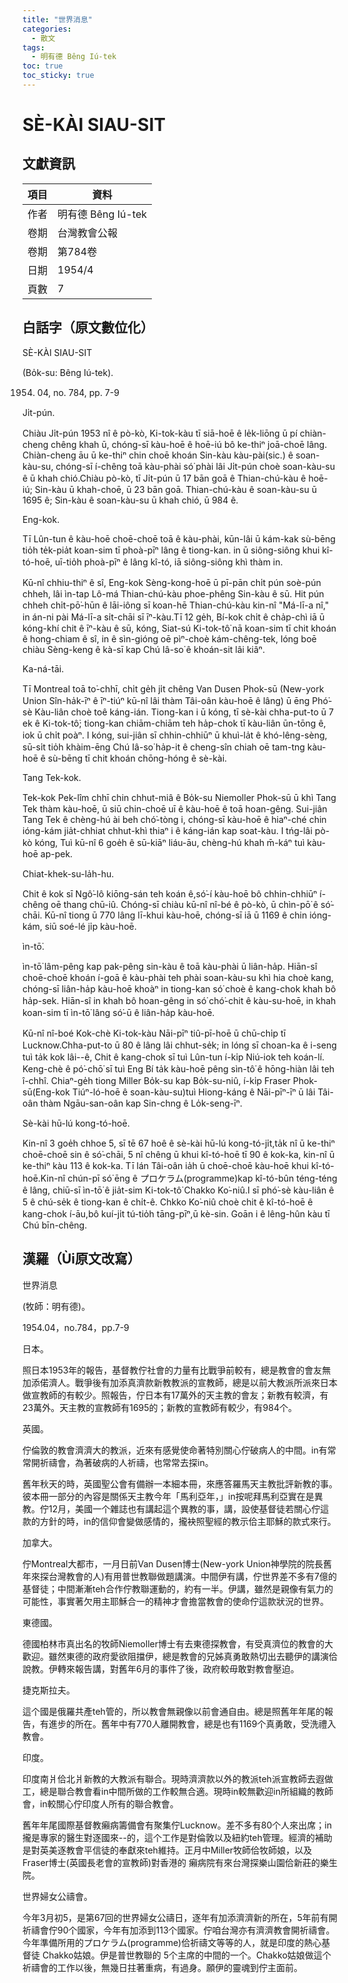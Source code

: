 ```yaml
---
title: "世界消息"
categories:
  - 散文
tags:
  - 明有德 Bêng Iú-tek
toc: true
toc_sticky: true
---
```


# SÈ-KÀI SIAU-SIT

## 文獻資訊

| 項目 | 資料 |
|---|---|
| 作者 | 明有德 Bêng Iú-tek |
| 卷期 | 台灣教會公報 |
| 卷期 | 第784卷 |
| 日期 | 1954/4 |
| 頁數 | 7 |

## 白話字（原文數位化）

SÈ-KÀI SIAU-SIT

(Bo̍k-su: Bêng Iú-tek).

1954. 04, no. 784, pp. 7-9

Ji̍t-pún.

Chiàu Ji̍t-pún 1953 nî ê pò-kò, Ki-tok-kàu tī siā-hoē ê le̍k-liōng ū pí chiàn-cheng chêng khah ū, chóng-sī kàu-hoē ê hoē-iú bô ke-thiⁿ joā-choē lâng. Chiàn-cheng āu ū ke-thiⁿ chin choē khoán Sin-kàu kàu-pài(sic.) ê soan-kàu-su, chóng-sī í-chêng toā kàu-phài só͘ phài lâi Ji̍t-pún choè soan-kàu-su ê ū khah chió.Chiàu pò-kò, tī Ji̍t-pún ū 17 bān goā ê Thian-chú-kàu ê hoē-iú; Sin-kàu ū khah-choē, ū 23 bān goā. Thian-chú-kàu ê soan-kàu-su ū 1695 ê; Sin-kàu ê soan-kàu-su ū khah chió, ū 984 ê.

Eng-kok.

Tī Lûn-tun ê kàu-hoē choē-choē toā ê kàu-phài, kūn-lâi ū kám-kak sù-bēng tio̍h te̍k-pia̍t koan-sim tī phoà-pīⁿ lâng ê tiong-kan. in ū siông-siông khui kî-tó-hoē, uī-tio̍h phoà-pīⁿ ê lâng kî-tó, iā siông-siông khì thàm in.

Kū-nî chhiu-thiⁿ ê sî, Eng-kok Sèng-kong-hoē ū pī-pān chi̍t pún soè-pún chheh, lâi ìn-tap Lô-má Thian-chú-kàu phoe-phêng Sin-kàu ê sū. Hit pún chheh chi̍t-pō͘-hūn ê lāi-iông sī koan-hē Thian-chú-kàu kin-nî "Má-lī-a nî," in án-ni pài Má-lī-a si̍t-chāi sī īⁿ-kàu.Tī 12 ge̍h, Bí-kok chi̍t ê cha̍p-chì iā ū kóng-khí chit ê īⁿ-kàu ê sū, kóng, Siat-sú Ki-tok-tô͘ nā koan-sim tī chit khoán ê hong-chiam ê sî, in ê sìn-gióng oē pìⁿ-choè kám-chêng-tek, lóng boē chiàu Sèng-keng ê kà-sī kap Chú Iâ-so͘ ê khoán-sit lâi kiâⁿ.

Ka-ná-tāi.

Tī Montreal toā to͘-chhī, chi̍t ge̍h ji̍t chêng Van Dusen Phok-sū (New-york Union Sîn-ha̍k-īⁿ ê īⁿ-tiúⁿ kū-nî lâi thàm Tâi-oân kàu-hoē ê lâng) ū ēng Phó͘-sè Kàu-liân choè toê káng-ián. Tiong-kan i ū kóng, tī sè-kài chha-put-to ū 7 ek ê Ki-tok-tô͘; tiong-kan chiām-chiām teh ha̍p-chok tī kàu-liân ūn-tōng ê, iok ū chi̍t poàⁿ. I kóng, sui-jiân sī chhin-chhiūⁿ ū khuì-la̍t ê khó-lêng-sèng, sū-si̍t tio̍h khàim-ēng Chú Iâ-so͘ ha̍p-it ê cheng-sîn chiah oē tam-tng kàu-hoē ê sù-bēng tī chit khoán chōng-hóng ê sè-kài.

Tang Tek-kok.

Tek-kok Pek-lîm chhī chin chhut-miâ ê Bo̍k-su Niemoller Phok-sū ū khì Tang Tek thàm kàu-hoē, ū siū chin-choē uī ê kàu-hoē ê toā hoan-gêng. Sui-jiân Tang Tek ê chèng-hú ài beh chó͘-tòng i, chóng-sī kàu-hoē ê hiaⁿ-ché chin ióng-kám jia̍t-chhiat chhut-khì thiaⁿ i ê káng-ián kap soat-kàu. I tńg-lâi pò-kò kóng, Tuì kū-nî 6 goe̍h ê sū-kiāⁿ liáu-āu, chèng-hú khah m̄-káⁿ tuì kàu-hoē ap-pek.

Chiat-khek-su-la̍h-hu.

Chit ê kok sī Ngô͘-lô kiōng-sán teh koán ê,só͘-í kàu-hoē bô chhin-chhiūⁿ í-chêng oē thang chū-iû. Chóng-sī chiàu kū-nî nî-bé ê pò-kò, ū chìn-pō͘ ê só͘-chāi. Kū-nî tiong ū 770 lâng lī-khui kàu-hoē, chóng-sī iā ū 1169 ê chin ióng-kám, siū soé-lé ji̍p kàu-hoē.

ìn-tō͘.

ìn-tō͘ lâm-pêng kap pak-pêng sin-kàu ê toā kàu-phài ū liân-ha̍p. Hiān-sî choē-choē khoán í-goā ê kàu-phài teh phài soan-kàu-su khì hia choè kang, chóng-sī liân-ha̍p kàu-hoē khoàⁿ in tiong-kan só͘ choè ê kang-chok khah bô ha̍p-sek. Hiān-sî in khah bô hoan-gêng in só͘ chó͘-chit ê kàu-su-hoē, in khah koan-sim tī ìn-tō͘ lâng só͘-ū ê liân-ha̍p kàu-hoē.

Kū-nî nî-boé Kok-chè Ki-tok-kàu Nāi-pīⁿ tiû-pī-hoē ū chū-chi̍p tī Lucknow.Chha-put-to ū 80 ê lâng lâi chhut-se̍k; in lóng sī choan-ka ê i-seng tuì ta̍k kok lâi--ê, Chit ê kang-chok sī tuì Lûn-tun í-ki̍p Niú-iok teh koán-lí. Keng-chè ê pó͘-chō͘ sī tuì Eng Bí ta̍k kàu-hoē pêng sìn-tô͘ ê hōng-hiàn lâi teh î-chhî. Chiaⁿ-ge̍h tiong Miller Bo̍k-su kap Bo̍k-su-niû, í-ki̍p Fraser Phok-sū(Eng-kok Tiúⁿ-ló-hoē ê soan-kàu-su)tuì Hiong-káng ê Nāi-pīⁿ-īⁿ ū lâi Tâi-oân thàm Ngāu-san-oân kap Sin-chng ê Lo̍k-seng-īⁿ.

Sè-kài hū-lú kong-tó-hoē.

Kin-nî 3 goe̍h chhoe 5, sī tē 67 hoê ê sè-kài hū-lú kong-tó-ji̍t,ta̍k nî ū ke-thiⁿ choē-choē sin ê só͘-chāi, 5 nî chêng ū khui kî-tó-hoē tī 90 ê kok-ka, kin-nî ū ke-thiⁿ kàu 113 ê kok-ka. Tī lán Tâi-oân ia̍h ū choē-choē kàu-hoē khui kî-tó-hoē.Kin-nî chún-pī só͘ ēng ê プロケラム(programme)kap kî-tó-bûn téng-téng ê lâng, chiū-sī ìn-tō͘ ê jia̍t-sim Ki-tok-tô͘ Chakko Ko͘-niû.I sī phó͘-sè kàu-liân ê 5 ê chú-se̍k ê tiong-kan ê chi̍t-ê. Chkko Ko͘-niû choè chit ê kî-tó-hoē ê kang-chok í-āu,bô kuí-ji̍t tú-tio̍h tāng-pīⁿ,ū kè-sin. Goān i ê lêng-hûn kàu tī Chú bīn-chêng.

## 漢羅（Ùi原文改寫）

世界消息

(牧師：明有德)。

1954.04，no.784，pp.7-9

日本。

照日本1953年的報告，基督教佇社會的力量有比戰爭前較有，總是教會的會友無加添偌濟人。戰爭後有加添真濟款新教教派的宣教師，總是以前大教派所派來日本做宣教師的有較少。照報告，佇日本有17萬外的天主教的會友；新教有較濟，有23萬外。天主教的宣教師有1695的；新教的宣教師有較少，有984个。

英國。

佇倫敦的教會濟濟大的教派，近來有感覺使命著特別關心佇破病人的中間。in有常常開祈禱會，為著破病的人祈禱，也常常去探in。

舊年秋天的時，英國聖公會有備辦一本細本冊，來應答羅馬天主教批評新教的事。彼本冊一部分的內容是關係天主教今年「馬利亞年，」in按呢拜馬利亞實在是異教。佇12月，美國一个雜誌也有講起這个異教的事，講，設使基督徒若關心佇這款的方針的時，in的信仰會變做感情的，攏袂照聖經的教示佮主耶穌的款式來行。

加拿大。

佇Montreal大都市，一月日前Van Dusen博士(New-york Union神學院的院長舊年來探台灣教會的人)有用普世教聯做題講演。中間伊有講，佇世界差不多有7億的基督徒；中間漸漸teh合作佇教聯運動的，約有一半。伊講，雖然是親像有氣力的可能性，事實著欠用主耶穌合一的精神才會擔當教會的使命佇這款狀況的世界。

東德國。

德國柏林市真出名的牧師Niemoller博士有去東德探教會，有受真濟位的教會的大歡迎。雖然東德的政府愛欲阻擋伊，總是教會的兄姊真勇敢熱切出去聽伊的講演佮說教。伊轉來報告講，對舊年6月的事件了後，政府較毋敢對教會壓迫。

捷克斯拉夫。

這个國是俄羅共產teh管的，所以教會無親像以前會通自由。總是照舊年年尾的報告，有進步的所在。舊年中有770人離開教會，總是也有1169个真勇敢，受洗禮入教會。

印度。

印度南爿佮北爿新教的大教派有聯合。現時濟濟款以外的教派teh派宣教師去遐做工，總是聯合教會看in中間所做的工作較無合適。現時in較無歡迎in所組織的教師會，in較關心佇印度人所有的聯合教會。

舊年年尾國際基督教癩病籌備會有聚集佇Lucknow。差不多有80个人來出席；in攏是專家的醫生對逐國來--的，這个工作是對倫敦以及紐約teh管理。經濟的補助是對英美逐教會平信徒的奉獻來teh維持。正月中Miller牧師佮牧師娘，以及Fraser博士(英國長老會的宣教師)對香港的 癩病院有來台灣探樂山園佮新莊的樂生院。

世界婦女公禱會。

今年3月初5，是第67回的世界婦女公禱日，逐年有加添濟濟新的所在，5年前有開祈禱會佇90个國家，今年有加添到113个國家。佇咱台灣亦有濟濟教會開祈禱會。今年準備所用的プロケラム(programme)佮祈禱文等等的人，就是印度的熱心基督徒 Chakko姑娘。伊是普世教聯的 5个主席的中間的一个。Chakko姑娘做這个祈禱會的工作以後，無幾日拄著重病，有過身。願伊的靈魂到佇主面前。
